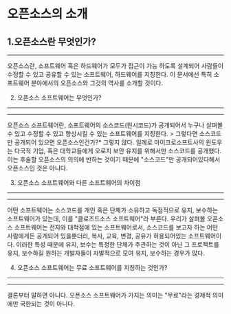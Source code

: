 오픈소스의 소개
===============

1.오픈소스란 무엇인가?
----------------------

---

오픈소스란, 소프트웨어 혹은 하드웨어가 모두가 접근이 가능 하도록 설계되어 사람들이 수정할 수 있고 공유할 수 있는 소프트웨어, 하드웨어를 지칭한다. 이 문서에선 특히 소프트웨어 분야에서의 오픈소스와 그것의 역사를 소개할 것이다.

2. 오픈소스 소프트웨어는 무엇인가?
----------------------------------

---

오픈소스 소프트웨어란, 소프트웨어의 소스코드(원시코드)가 공개되어서 누구나 살펴볼 수 있고 수정할 수 있고 향상시킬 수 있는 소프트웨어를 지칭한다. > 그렇다면 소스코드만 공개되어 있으면 오픈소스인건가?* 그렇지 않다. 일례로 마이크로소프트사의 윈도우는 다국적 기업, 혹은 대학교들에게 오로지 보안 유지를 위해서만 소스코드를 공개했다. 이는 후술할 오픈소스의 의의에 반하는 것이기 때문에 "소스코드"만 공개되어있다해서 오픈소스인 것은 아니다.

3. 오픈소스 소프트웨어와 다른 소프트웨어의 차이점
-------------------------------------------------

---

어떤 소프트웨어는 소스코드를 개인 혹은 단체가 소유하고 독점적으로 유지, 보수하는 소프트웨어가 있는데, 이를 "클로즈드소스 소프트웨어"라 부른다. 우리가 살펴볼 오픈소스 소프트웨어는 전자와 대척점에 있는 소프트웨어로서, 소스코드를 보고자 하는 어떤 사람에게든 공개되어 있을뿐더러, 복사, 교육, 변경, 공유가 허용되어있는 소프트웨어이다. 이러한 특성 때문에 유지, 보수는 특정한 단체가 주관하는 것이 아닌 그 프로젝트를 유지, 보수하길 원하는 개발자들이 자발적으로 모여 유지, 보수하는 경우가 많다.

4. 오픈소스 소프트웨어는 무료 소프트웨어를 지칭하는 것인가?
-----------------------------------------------------------

---

결론부터 말하면 아니다. 오픈소스 소프트웨어가 가지는 의미는 "무료"라는 경제적 의미에만 국한되는 것이 아니다.
